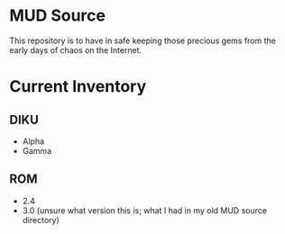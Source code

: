 # MUD Source
This repository is to have in safe keeping those precious gems from the early days of chaos on the Internet.

# Current Inventory
## DIKU
* Alpha
* Gamma
## ROM
* 2.4
* 3.0 (unsure what version this is; what I had in my old MUD source directory)

